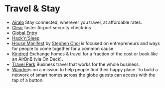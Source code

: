 # Travel & Stay

- [Airalo](https://www.airalo.com) Stay connected, wherever you travel, at affordable rates.
- [Clear](https://www.clearme.com) faster Airport security check-ins
- [Global Entry](https://ttp.dhs.gov)
- [Hack'n'Sleep](https://hacknsleep.com)
- [House Manifest](https://housemanifest.co) by [Stephen Choi](https://www.linkedin.com/in/stephenjhchoi/) is focused on entrepreneurs and ways for people to come together for a common cause.
- [Kindred](https://livekindred.com/) Exchange homes & travel for a fraction of the cost or book like an AirBnB (via On Deck).
- [Travel Perk](https://www.travelperk.com) Business travel that works for the whole business.
- [Wander](https://www.wander.com)is on a mission to help people find their happy place. To build a network of smart homes across the globe guests can access with the tap of a button.